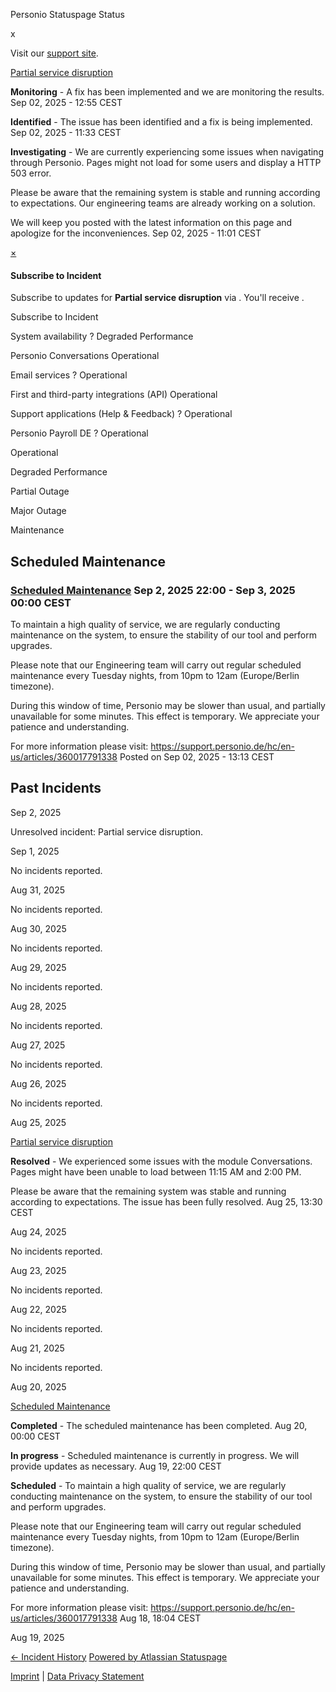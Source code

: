 Personio Statuspage Status

[](https://www.personio.de/)

[](https://status.personio.de/#)

[](https://status.personio.de/#updates-dropdown-support)  x

 Visit our [support site](https://support.personio.de/hc/en-us).

[Partial service disruption](https://status.personio.de/incidents/mjmlmjww6v50)

**Monitoring** - A fix has been implemented and we are monitoring the results.
Sep 02, 2025 - 12:55 CEST

**Identified** - The issue has been identified and a fix is being implemented.
Sep 02, 2025 - 11:33 CEST

**Investigating** - We are currently experiencing some issues when navigating through Personio. Pages might not load for some users and display a HTTP 503 error.

Please be aware that the remaining system is stable and running according to expectations. Our engineering teams are already working on a solution.

We will keep you posted with the latest information on this page and apologize for the inconveniences.
Sep 02, 2025 - 11:01 CEST

[×](https://status.personio.de/#)

####  Subscribe to Incident  ####

 Subscribe to updates for **Partial service disruption** via . You'll receive .

Subscribe to Incident

 System availability ?  Degraded Performance

 Personio Conversations  Operational

 Email services ?  Operational

 First and third-party integrations (API)  Operational

 Support applications (Help & Feedback) ?  Operational

 Personio Payroll DE ?  Operational

 Operational

 Degraded Performance

 Partial Outage

 Major Outage

 Maintenance

Scheduled Maintenance
----------

### [Scheduled Maintenance](https://status.personio.de/incidents/pdnjmbv7dhsc)  Sep  2, 2025 22:00 - Sep  3, 2025 00:00 CEST  ###

To maintain a high quality of service, we are regularly conducting maintenance on the system, to ensure the stability of our tool and perform upgrades.

Please note that our Engineering team will carry out regular scheduled maintenance every Tuesday nights, from 10pm to 12am (Europe/Berlin timezone).

During this window of time, Personio may be slower than usual, and partially unavailable for some minutes. This effect is temporary. We appreciate your patience and understanding.

For more information please visit: <https://support.personio.de/hc/en-us/articles/360017791338>
Posted on Sep 02, 2025 - 13:13 CEST

Past Incidents
----------

Sep  2, 2025

Unresolved incident: Partial service disruption.

Sep  1, 2025

No incidents reported.

Aug 31, 2025

No incidents reported.

Aug 30, 2025

No incidents reported.

Aug 29, 2025

No incidents reported.

Aug 28, 2025

No incidents reported.

Aug 27, 2025

No incidents reported.

Aug 26, 2025

No incidents reported.

Aug 25, 2025

[Partial service disruption](https://status.personio.de/incidents/wpb44wd0zpb6)

**Resolved** - We experienced some issues with the module Conversations. Pages might have been unable to load between 11:15 AM and 2:00 PM.

Please be aware that the remaining system was stable and running according to expectations. The issue has been fully resolved.
 Aug 25, 13:30 CEST

Aug 24, 2025

No incidents reported.

Aug 23, 2025

No incidents reported.

Aug 22, 2025

No incidents reported.

Aug 21, 2025

No incidents reported.

Aug 20, 2025

[Scheduled Maintenance](https://status.personio.de/incidents/tg4jdwzw6rkc)

**Completed** - The scheduled maintenance has been completed.
 Aug 20, 00:00 CEST

**In progress** - Scheduled maintenance is currently in progress. We will provide updates as necessary.
 Aug 19, 22:00 CEST

**Scheduled** - To maintain a high quality of service, we are regularly conducting maintenance on the system, to ensure the stability of our tool and perform upgrades.

Please note that our Engineering team will carry out regular scheduled maintenance every Tuesday nights, from 10pm to 12am (Europe/Berlin timezone).

During this window of time, Personio may be slower than usual, and partially unavailable for some minutes. This effect is temporary. We appreciate your patience and understanding.

For more information please visit: <https://support.personio.de/hc/en-us/articles/360017791338>
 Aug 18, 18:04 CEST

Aug 19, 2025

[← Incident History](https://status.personio.de/history) [Powered by Atlassian Statuspage](https://www.atlassian.com/software/statuspage?utm_campaign=status.personio.de&utm_content=SP-notifications&utm_medium=powered-by&utm_source=inapp)

[Imprint](https://www.personio.de/impressum/) | [Data Privacy Statement](https://www.personio.de/datenschutzerklaerung/)
